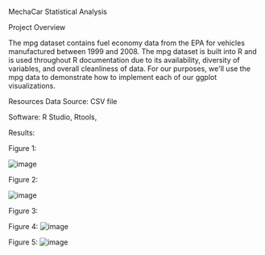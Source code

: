 MechaCar Statistical Analysis

Project Overview

The mpg dataset contains fuel economy data from the EPA for vehicles manufactured between 1999 and 2008. The mpg dataset is built into R and is used throughout R documentation due to its availability, diversity of variables, and overall cleanliness of data. For our purposes, we'll use the mpg data to demonstrate how to implement each of our ggplot visualizations.




Resources
Data Source: CSV file

Software: R Studio, Rtools, 




Results:

Figure 1:

![image](https://user-images.githubusercontent.com/101227930/182347992-8d8c5bae-84b1-42db-aac6-4c3d195a3174.png)

Figure 2:

![image](https://user-images.githubusercontent.com/101227930/182332034-4f60fc1d-6e9d-43f3-9da1-c97d5d1570d0.png)

Figure 3:


Figure 4:
![image](https://user-images.githubusercontent.com/101227930/182353402-33e70fa5-1fbc-4ac4-8dd2-95a6357d7fd3.png)

Figure 5:
![image](https://user-images.githubusercontent.com/101227930/182353452-807eb779-10dc-4ed5-b884-2e5b69d62e07.png)




